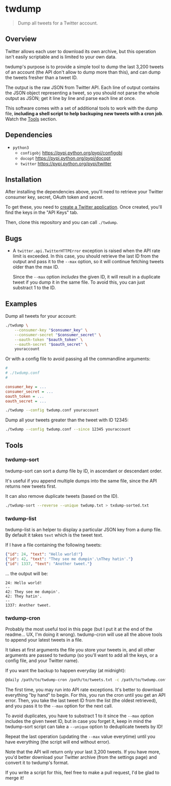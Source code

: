 twdump
======

> Dump all tweets for a Twitter account.

Overview
--------

Twitter allows each user to download its own archive, but this operation
isn't easily scriptable and is limited to your own data.

twdump's purpose is to provide a simple tool to dump the last
3,200 tweets of an account (the API don't allow to dump more than this),
and can dump the tweets fresher than a tweet ID.

The output is the raw JSON from Twitter API. Each line of output contains
the JSON object representing a tweet, so you should not parse the whole
output as JSON; get it line by line and parse each line at once.

This software comes with a set of additional tools to work with the dump
file, **including a shell script to help backuping new tweets with a cron
job**. Watch the [Tools](#tools) section.

Dependencies
------------

* `python3`
  * `configobj` <https://pypi.python.org/pypi/configobj>
  * `docopt` <https://pypi.python.org/pypi/docopt>
  * `twitter` <https://pypi.python.org/pypi/twitter>

Installation
------------

After installing the dependencies above, you'll need to retrieve your
Twitter consumer key, secret, OAuth token and secret.

To get these, you need to [create a Twitter application][twapp].
Once created, you'll find the keys in the "API Keys" tab.

Then, clone this repository and you can call `./twdump`.

[twapp]: https://apps.twitter.com/app/new

Bugs
----

* A `twitter.api.TwitterHTTPError` exception is raised when the API rate
  limit is exceeded. In this case, you should retrieve the last ID from the
  output and pass it to the `--max` option, so it will continue fetching
  tweets older than the max ID.

  Since the `--max` option *includes* the given ID, it will result in a
  duplicate tweet if you dump it in the same file. To avoid this, you
  can just substract 1 to the ID.

Examples
--------

Dump all tweets for your account:

```sh
./twdump \
    --consumer-key "$consumer_key" \
    --consumer-secret "$consumer_secret" \
    --oauth-token "$oauth_token" \
    --oauth-secret "$oauth_secret" \
    youraccount
```

Or with a config file to avoid passing all the commandline arguments:

```ini
#
# ./twdump.conf
#

consumer_key = ...
consumer_secret = ...
oauth_token = ...
oauth_secret = ...
```

```sh
./twdump --config twdump.conf youraccount
```

Dump all your tweets greater than the tweet with ID 12345:

```sh
./twdump --config twdump.conf --since 12345 youraccount
```

Tools
-----

### twdump-sort

twdump-sort can sort a dump file by ID, in ascendant or descendant order.

It's useful if you append multiple dumps into the same file, since the API
returns new tweets first.

It can also remove duplicate tweets (based on the ID).

```sh
./twdump-sort --reverse --unique twdump.txt > txdump-sorted.txt
```

### twdump-list

twdump-list is an helper to display a particular JSON key from a dump
file. By default it takes `text` which is the tweet text.

If I have a file containing the following tweets:

```json
{"id": 24, "text": "Hello world!"}
{"id": 42, "text": "They see me dumpin'.\nThey hatin'."}
{"id": 1337, "text": "Another tweet."}
```

... the output will be:

```
24: Hello world!
--
42: They see me dumpin'.
42: They hatin'.
--
1337: Another tweet.
```

### twdump-cron

Probably the most useful tool in this page (but I put it at the end of the
readme... UX, I'm doing it wrong). twdump-cron will use all the above
tools to append your latest tweets in a file.

It takes at first arguments the file you store your tweets in, and all
other arguments are passed to twdump (so you'll want to add all the
keys, or a config file, and your Twitter name).

If you want the backup to happen everyday (at midnight):

```sh
@daily /path/to/twdump-cron /path/to/tweets.txt -c /path/to/twdump.conf youraccount
```

The first time, you may run into API rate exceptions. It's better to
download everything "by hand" to begin. For this, you run the cron until
you get an API error. Then, you take the last tweet ID from the list
(the oldest retrieved), and you pass it to the `--max` option for the
next call.

To avoid duplicates, you have to substract 1 to it since the `--max` option
includes the given tweet ID, but in case you forget it, keep in mind the
twdump-sort script can take a `--unique` option to deduplicate tweets
by ID!

Repeat the last operation (updating the `--max` value everytime) until
you have everything (the script will end without error).

Note that the API will return only your last 3,200 tweets. If you have more,
you'd better download your Twitter archive (from the settings page) and
convert it to twdump's format.

If you write a script for this, feel free to make a pull request, I'd be
glad to merge it!
